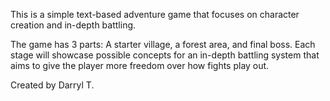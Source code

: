 This is a simple text-based adventure game that focuses on character creation and in-depth battling.

The game has 3 parts: A starter village, a forest area, and final boss. Each stage will showcase possible concepts for an
in-depth battling system that aims to give the player more freedom over how fights play out.

Created by Darryl T.